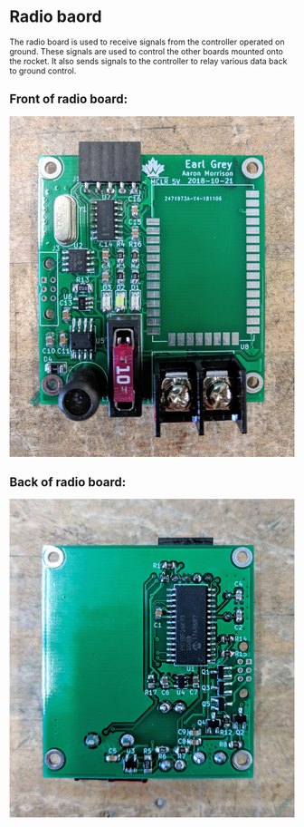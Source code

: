 # Radio baord

The radio board is used to receive signals from the controller operated on ground. These signals are used to control the other boards
mounted onto the rocket. It also sends signals to the controller to relay various data back to ground control.

## Front of radio board:

![front of radio](/images/radio_front.jpg)

## Back of radio board:

![back of radio](/images/radio_back.jpg)
